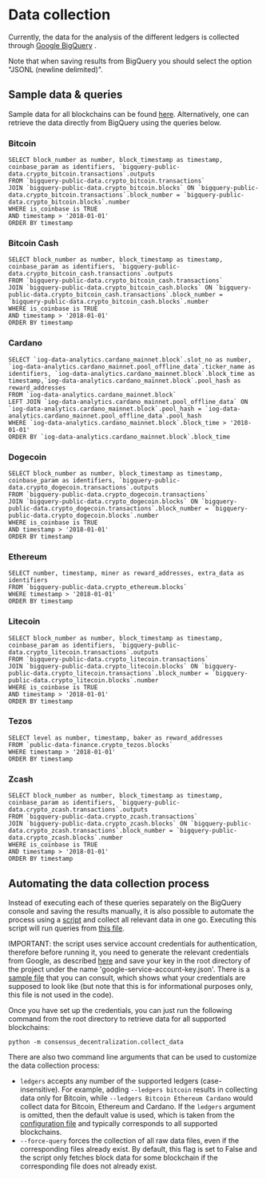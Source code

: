 # Data collection

Currently, the data for the analysis of the different ledgers is collected through 
[Google BigQuery](https://console.cloud.google.com/bigquery) .

Note that when saving results from BigQuery you should select the option "JSONL (newline delimited)".

## Sample data & queries

Sample data for all blockchains can be found [here](https://uoe-my.sharepoint.com/:f:/g/personal/s2125265_ed_ac_uk/Eg0L2n9P-txOtibKu9CXfloBt6_D-3D1AEsS2evtXIatVA?e=qHhFp4).
Alternatively, one can retrieve the data directly from BigQuery using the queries below.

### Bitcoin

```
SELECT block_number as number, block_timestamp as timestamp, coinbase_param as identifiers, `bigquery-public-data.crypto_bitcoin.transactions`.outputs
FROM `bigquery-public-data.crypto_bitcoin.transactions`
JOIN `bigquery-public-data.crypto_bitcoin.blocks` ON `bigquery-public-data.crypto_bitcoin.transactions`.block_number = `bigquery-public-data.crypto_bitcoin.blocks`.number
WHERE is_coinbase is TRUE
AND timestamp > '2018-01-01'
ORDER BY timestamp
```

### Bitcoin Cash

```
SELECT block_number as number, block_timestamp as timestamp, coinbase_param as identifiers, `bigquery-public-data.crypto_bitcoin_cash.transactions`.outputs
FROM `bigquery-public-data.crypto_bitcoin_cash.transactions`
JOIN `bigquery-public-data.crypto_bitcoin_cash.blocks` ON `bigquery-public-data.crypto_bitcoin_cash.transactions`.block_number = `bigquery-public-data.crypto_bitcoin_cash.blocks`.number
WHERE is_coinbase is TRUE
AND timestamp > '2018-01-01'
ORDER BY timestamp
```

### Cardano

```
SELECT `iog-data-analytics.cardano_mainnet.block`.slot_no as number, `iog-data-analytics.cardano_mainnet.pool_offline_data`.ticker_name as identifiers, `iog-data-analytics.cardano_mainnet.block`.block_time as timestamp,`iog-data-analytics.cardano_mainnet.block`.pool_hash as reward_addresses
FROM `iog-data-analytics.cardano_mainnet.block`
LEFT JOIN `iog-data-analytics.cardano_mainnet.pool_offline_data` ON `iog-data-analytics.cardano_mainnet.block`.pool_hash = `iog-data-analytics.cardano_mainnet.pool_offline_data`.pool_hash
WHERE `iog-data-analytics.cardano_mainnet.block`.block_time > '2018-01-01'
ORDER BY `iog-data-analytics.cardano_mainnet.block`.block_time
```

### Dogecoin

```
SELECT block_number as number, block_timestamp as timestamp, coinbase_param as identifiers, `bigquery-public-data.crypto_dogecoin.transactions`.outputs
FROM `bigquery-public-data.crypto_dogecoin.transactions`
JOIN `bigquery-public-data.crypto_dogecoin.blocks` ON `bigquery-public-data.crypto_dogecoin.transactions`.block_number = `bigquery-public-data.crypto_dogecoin.blocks`.number
WHERE is_coinbase is TRUE
AND timestamp > '2018-01-01'
ORDER BY timestamp
```

### Ethereum

```
SELECT number, timestamp, miner as reward_addresses, extra_data as identifiers
FROM `bigquery-public-data.crypto_ethereum.blocks`
WHERE timestamp > '2018-01-01'
ORDER BY timestamp
```

### Litecoin

```
SELECT block_number as number, block_timestamp as timestamp, coinbase_param as identifiers, `bigquery-public-data.crypto_litecoin.transactions`.outputs
FROM `bigquery-public-data.crypto_litecoin.transactions`
JOIN `bigquery-public-data.crypto_litecoin.blocks` ON `bigquery-public-data.crypto_litecoin.transactions`.block_number = `bigquery-public-data.crypto_litecoin.blocks`.number
WHERE is_coinbase is TRUE
AND timestamp > '2018-01-01'
ORDER BY timestamp
```

### Tezos

```
SELECT level as number, timestamp, baker as reward_addresses
FROM `public-data-finance.crypto_tezos.blocks`
WHERE timestamp > '2018-01-01'
ORDER BY timestamp
```

### Zcash

```
SELECT block_number as number, block_timestamp as timestamp, coinbase_param as identifiers, `bigquery-public-data.crypto_zcash.transactions`.outputs
FROM `bigquery-public-data.crypto_zcash.transactions`
JOIN `bigquery-public-data.crypto_zcash.blocks` ON `bigquery-public-data.crypto_zcash.transactions`.block_number = `bigquery-public-data.crypto_zcash.blocks`.number
WHERE is_coinbase is TRUE
AND timestamp > '2018-01-01'
ORDER BY timestamp
```

## Automating the data collection process

Instead of executing each of these queries separately on the BigQuery console and saving the results manually, it is
also possible to automate the process using a
[script](https://github.com/Blockchain-Technology-Lab/consensus-decentralization/blob/main/consensus_decentralization/collect_data.py)
and collect all relevant data in one go. Executing this script will run queries
from [this file](https://github.com/Blockchain-Technology-Lab/consensus-decentralization/blob/main/queries.yaml).

IMPORTANT: the script uses service account credentials for authentication, therefore before running it, you need to
generate the relevant credentials from Google, as described 
[here](https://developers.google.com/workspace/guides/create-credentials#service-account) and save your key in the
root directory of the project under the name 'google-service-account-key.json'. There is a
[sample file](https://github.com/Blockchain-Technology-Lab/consensus-decentralization/blob/main/google-service-account-key-SAMPLE.json) 
that you can consult, which shows what your credentials are supposed to look like (but note that this is for
informational purposes only, this file is not used in the code).

Once you have set up the credentials, you can just run the following command from the root
directory to retrieve data for all supported blockchains:

`python -m consensus_decentralization.collect_data`

There are also two command line arguments that can be used to customize the data collection process:

- `ledgers` accepts any number of the supported ledgers (case-insensitive). For example, adding `--ledgers bitcoin`
  results in collecting data only for Bitcoin, while `--ledgers Bitcoin Ethereum Cardano` would collect data for
  Bitcoin, Ethereum and Cardano. If the `ledgers` argument is omitted, then the default value is used, which 
  is taken from the
  [configuration file](https://github.com/Blockchain-Technology-Lab/consensus-decentralization/blob/main/config.yaml)
  and typically corresponds to all supported blockchains.
- `--force-query` forces the collection of all raw data files, even if the corresponding files already
  exist. By default, this flag is set to False and the script only fetches block data for some blockchain if the
  corresponding file does not already exist.
